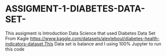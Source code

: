 # ASSIGMENT-1-DIABETES-DATA-SET-
This assigment is Introduction Data Science that used Diabetes Data Set From Kagle https://www.kaggle.com/datasets/alexteboul/diabetes-health-indicators-dataset.This Data set is balance and I using 100% Jupyter to run this code 
